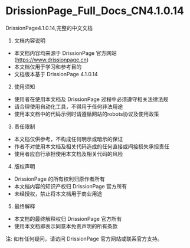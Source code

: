 # DrissionPage_Full_Docs_CN4.1.0.14
DrissionPage4.1.0.14,完整的中文文档
1. 文档内容说明
- 本文档内容均来源于 DrissionPage 官方网站 (https://www.drissionpage.cn)
- 本文档仅用于学习和参考目的
- 文档版本基于 DrissionPage 4.1.0.14

2. 使用须知
- 使用者在使用本文档及 DrissionPage 过程中必须遵守相关法律法规
- 请合理使用自动化工具，不得用于任何非法用途
- 使用本文档中的代码示例时请遵循网站的robots协议及使用政策

3. 责任限制
- 本文档仅供参考，不构成任何明示或暗示的保证
- 作者不对使用本文档及相关代码造成的任何直接或间接损失承担责任
- 使用者应自行承担使用本文档及相关代码的风险

4. 版权声明
- DrissionPage 的所有权利归原作者所有
- 本文档内容的知识产权归 DrissionPage 官方所有
- 未经授权，禁止将本文档用于商业用途

5. 最终解释
- 本文档的最终解释权归 DrissionPage 官方所有
- 使用本文档即表示同意本免责声明的所有条款

注: 如有任何疑问，请访问 DrissionPage 官方网站或联系官方支持。
